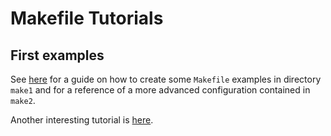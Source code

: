 # Makefile Tutorials

## First examples

See [here](https://www.cs.colby.edu/maxwell/courses/tutorials/maketutor/) for a guide on how to create some `Makefile` examples in directory `make1` and for a reference of a more advanced configuration contained in `make2`. 

Another interesting tutorial is [here](https://opensource.com/article/18/8/what-how-makefile).
